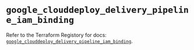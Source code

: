 # `google_clouddeploy_delivery_pipeline_iam_binding`

Refer to the Terraform Registory for docs: [`google_clouddeploy_delivery_pipeline_iam_binding`](https://registry.terraform.io/providers/hashicorp/google-beta/5.26.0/docs/resources/google_clouddeploy_delivery_pipeline_iam_binding).
